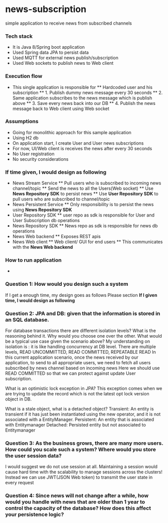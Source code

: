 # news-subscription
simple application to receive news from subscribed channels

### Tech stack
* It is Java 8/Spring boot application
* Used Spring data JPA to persist data
* Used MQTT for external news publish/subscription
* Used Web sockets to publish news to Web client

### Execution flow
* This single application is responsible for
** Hardcoded user and his subscription
** 1. Publish dummy news message every 30 seconds
** 2. Same application subscribes to the news message which is publish above
** 3. Save every news back into our DB
** 4. Publish the news message back to Web client using Web socket

### Assumptions
* Going for monolithic approach for this sample application 
* Using H2 db
* On application start, I create User and User news subscriptions
* For now, UI/Web client is receives the news after every 30 seconds
* No User registration 
* No security considerations

### If time given, I would design as following
* News Stream Service
** Pull users who is subscribed to incoming news channel/topic
** Send the news to all the Users(Web socket)
** Use **News Repository SDK** to persist news
** Use **User Repository SDK** to pull users who are subscribed to channel/topic
* News Persistent Service
** Only responsibility is to persist the news using **News Repository SDK** 
* User Repository SDK
** user repo as sdk is responsible for User and User Subscription db operations
* News Repository SDK
** News repo as sdk is responsible for news db operations
* News Web backend
** Exposes REST apis
* News Web client
** Web client/ GUI for end users
** This communicates with the **News Web backend**

### How to run application 
*

### Question 1: How would you design such a system
If I get a enough time, my design goes as follows
Please section  **If I given time, I would design as following**

### Question 2: JPA and DB: given that the information is stored in an SQL database.
For database transactions there are different isolation levels? What is the reasoning behind it. Why would you choose one over the other. What would be a typical use case given the scenario above? 
My understanding on isolation is : it is like handling concurrency at DB level. There are multiple levels, READ UNCOMMITTED, READ COMMITTED, REPEATABLE READ
In this current application scenario, once the news received by our application, to send to all appropriate users, 
we need to fetch all users subscribed by news channel based on incoming news
Here we should use READ COMMITTED so that we can protect against update User subscription. 

What is an optimistic lock exception in JPA? 
This exception comes when we are trying to update the record which is not the latest opt lock version object in DB.

What is a stale object, what is a detached object? 
Transient: An entity is transient if it has just been instantiated using the new operator, and it is not associated with a EntityManager.
Persistent: An entity that is associated with Entitymanager
Detached: Persisted entity but not associated to Entitymanager


### Question 3: As the business grows, there are many more users. How could you scale such a system? Where would you store the user session data?
I would suggest we do not use session at all. Maintaining a session would cause hard time with the scalability to manage sessions across the clusters! 
Instead we can use JWT(JSON Web token) to transmit the user state in every request

### Question 4:  Since news will not change after a while, how would you handle with news that are older than 1 year to control the capacity of the database? How does this affect your persistence logic?
